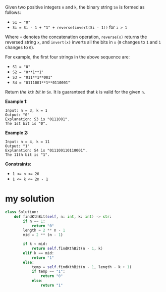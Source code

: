 Given two positive integers `n` and `k`, the binary string `Sn` is formed as follows:

- `S1 = "0"`
- `Si = Si - 1 + "1" + reverse(invert(Si - 1))` for `i > 1`

Where `+` denotes the concatenation operation, `reverse(x)` returns the reversed string `x`, and `invert(x)` inverts all the bits in `x` (`0` changes to `1` and `1` changes to `0`).

For example, the first four strings in the above sequence are:

- `S1 = "0"`
- `S2 = "0**1**1"`
- `S3 = "011**1**001"`
- `S4 = "0111001**1**0110001"`

Return *the* `kth` *bit* *in* `Sn`. It is guaranteed that `k` is valid for the given `n`.

 

**Example 1:**

```
Input: n = 3, k = 1
Output: "0"
Explanation: S3 is "0111001".
The 1st bit is "0".
```

**Example 2:**

```
Input: n = 4, k = 11
Output: "1"
Explanation: S4 is "011100110110001".
The 11th bit is "1".
```

 

**Constraints:**

- `1 <= n <= 20`
- `1 <= k <= 2n - 1`

# my solution

```python
class Solution:
    def findKthBit(self, n: int, k: int) -> str:
        if n == 1:
            return "0"
        length = 2 ** n - 1
        mid = 2 ** (n - 1)

        if k < mid:
            return self.findKthBit(n - 1, k)
        elif k == mid:
            return "1"
        else:
            temp = self.findKthBit(n - 1, length - k + 1)
            if temp == "1":
                return "0"
            else:
                return "1"

```

